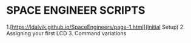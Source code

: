 # SPACE ENGINEER SCRIPTS

1.[https://ldalvik.github.io/SpaceEngineers/page-1.html](Initial Setup)
2. Assigning your first LCD
3. Command variations
